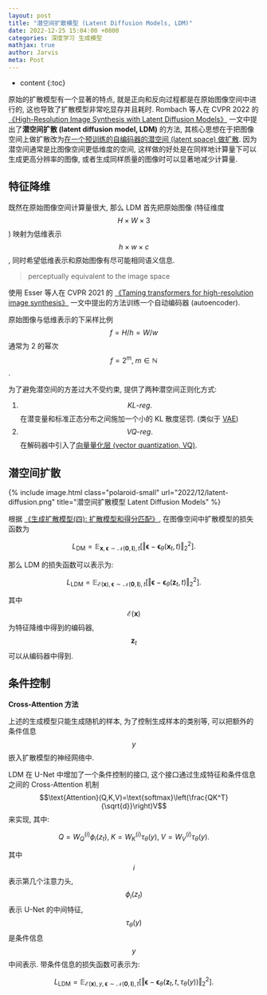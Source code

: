 ```yaml
---
layout: post
title: "潜空间扩散模型 (Latent Diffusion Models, LDM)"
date: 2022-12-25 15:04:00 +0800
categories: 深度学习 生成模型
mathjax: true
author: Jarvis
meta: Post
---
```


* content
{:toc}

原始的扩散模型有一个显著的特点, 就是正向和反向过程都是在原始图像空间中进行的, 这也导致了扩散模型非常吃显存并且耗时. Rombach 等人在 CVPR 2022 的 [《High-Resolution Image Synthesis with Latent Diffusion Models》](https://openaccess.thecvf.com/content/CVPR2022/html/Rombach_High-Resolution_Image_Synthesis_With_Latent_Diffusion_Models_CVPR_2022_paper.html) 一文中提出了**潜空间扩散 (latent diffusion model, LDM)** 的方法, 其核心思想在于把图像空间上做扩散改为<u>在一个预训练的自编码器的潜空间 (latent space) 做扩散</u>. 因为潜空间通常是比图像空间更低维度的空间, 这样做的好处是在同样地计算量下可以生成更高分辨率的图像, 或者生成同样质量的图像时可以显著地减少计算量. 




## 特征降维

既然在原始图像空间计算量很大, 那么 LDM 首先把原始图像 (特征维度 $$H\times W\times 3$$) 映射为低维表示 $$h\times w\times c$$, 同时希望低维表示和原始图像有尽可能相同语义信息.

> perceptually equivalent to the image space

使用 Esser 等人在 CVPR 2021 的 [《Taming transformers for high-resolution image synthesis》](https://openaccess.thecvf.com/content/CVPR2021/html/Esser_Taming_Transformers_for_High-Resolution_Image_Synthesis_CVPR_2021_paper.html?ref=https://githubhelp.com) 一文中提出的方法训练一个自动编码器 (autoencoder).

原始图像与低维表示的下采样比例 $$f=H/h=W/w$$ 通常为 2 的幂次 $$f=2^m,\;m\in\mathbb{N}$$. 

为了避免潜空间的方差过大不受约束, 提供了两种潜空间正则化方式:

1. $$KL\text{-}reg.$$ 在潜变量和标准正态分布之间施加一个小的 KL 散度惩罚. (类似于 [VAE](https://arxiv.org/abs/1312.6114))
2. $$VQ\text{-}reg.$$ 在解码器中引入了[向量量化层 (vector quantization, VQ)](https://proceedings.neurips.cc/paper/2017/hash/7a98af17e63a0ac09ce2e96d03992fbc-Abstract.html). 

## 潜空间扩散

{% include image.html class="polaroid-small" url="2022/12/latent-diffusion.png" title="潜空间扩散模型 Latent Diffusion Models" %}

根据 [《生成扩散模型(四): 扩散模型和得分匹配》](/2022/11/29/Diffusion-Model-4/), 在图像空间中扩散模型的损失函数为

$$
    L_{\text{DM}} = \mathbb{E}_{\bm{x},\bm{\epsilon}\sim\mathcal{N}(\bm{0},\bm{I}),t}\left[\Vert\bm{\epsilon}-\bm{\epsilon}_{\theta}(\bm{x}_t,t)\Vert_2^2\right].
$$

那么 LDM 的损失函数可以表示为:

$$
    L_{\text{LDM}} = \mathbb{E}_{\mathcal{E}(\bm{x}),\bm{\epsilon}\sim\mathcal{N}(\bm{0},\bm{I}),t}\left[\Vert\bm{\epsilon}-\bm{\epsilon}_{\theta}(\bm{z}_t,t)\Vert_2^2\right].
$$

其中 $$\mathcal{E}(\bm{x})$$ 为特征降维中得到的编码器, $$\bm{z}_t$$ 可以从编码器中得到.

## 条件控制

**Cross-Attention 方法**

上述的生成模型只能生成随机的样本, 为了控制生成样本的类别等, 可以把额外的条件信息 $$y$$ 嵌入扩散模型的神经网络中. 

LDM 在 U-Net 中增加了一个条件控制的接口, 这个接口通过生成特征和条件信息之间的 Cross-Attention 机制 $$\text{Attention}(Q,K,V)=\text{softmax}\left(\frac{QK^T}{\sqrt{d}}\right)V$$ 来实现, 其中:

$$
    Q=W_Q^{(i)}\phi_i(z_t),\; K=W_K^{(i)}\tau_{\theta}(y),\; V=W_V^{(i)}\tau_{\theta}(y).
$$

其中 $$i$$ 表示第几个注意力头, $$\phi_i(z_t)$$ 表示 U-Net 的中间特征, $$\tau_{\theta}(y)$$ 是条件信息 $$y$$ 中间表示. 带条件信息的损失函数可表示为:

$$
    L_{\text{LDM}} = \mathbb{E}_{\mathcal{E}(\bm{x}),y,\bm{\epsilon}\sim\mathcal{N}(\bm{0},\bm{I}),t}\left[\Vert\bm{\epsilon}-\bm{\epsilon}_{\theta}(\bm{z}_t,t,\tau_{\theta}(y))\Vert_2^2\right].
$$


